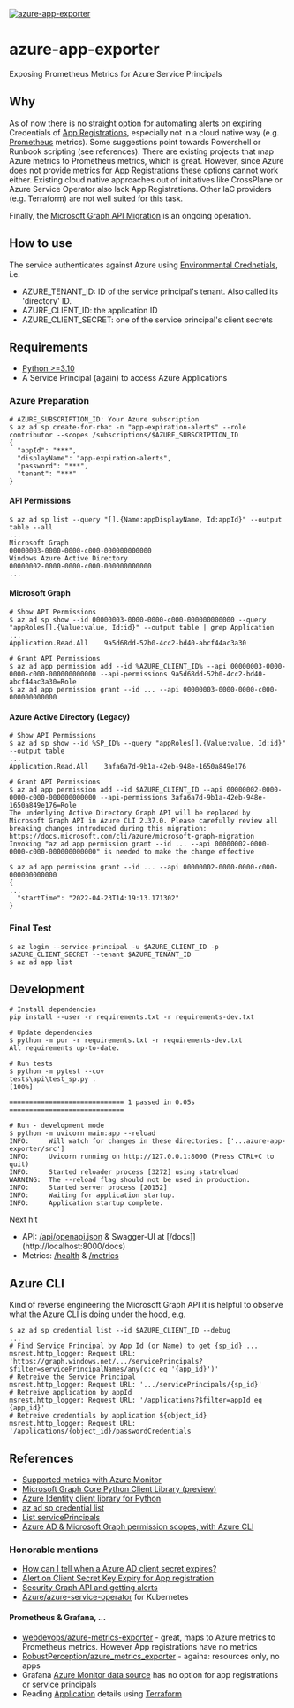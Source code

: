 [![azure-app-exporter](https://github.com/mkoertgen/azure-app-exporter/actions/workflows/azure-app-exporter.yml/badge.svg)](https://github.com/mkoertgen/azure-app-exporter/actions/workflows/azure-app-exporter.yml)

# azure-app-exporter

Exposing Prometheus Metrics for Azure Service Principals

## Why

As of now there is no straight option for automating alerts on expiring Credentials of [App Registrations](https://docs.microsoft.com/en-us/graph/notifications-integration-app-registration), especially not in a cloud native way (e.g. [Prometheus](https://prometheus.io/) metrics).
Some suggestions point towards Powershell or Runbook scripting (see references).
There are existing projects that map Azure metrics to Prometheus metrics, which is great.
However, since Azure does not provide metrics for App Registrations these options cannot work either.
Existing cloud native approaches out of initiatives like CrossPlane or Azure Service Operator also lack App Registrations.
Other IaC providers (e.g. Terraform) are not well suited for this task.

Finally, the [Microsoft Graph API Migration](https://docs.microsoft.com/en-us/graph/migrate-azure-ad-graph-faq) is an ongoing operation.

## How to use

The service authenticates against Azure using [Environmental Crednetials](https://docs.microsoft.com/en-us/python/api/azure-identity/azure.identity.environmentcredential?view=azure-python), i.e.

- AZURE_TENANT_ID: ID of the service principal's tenant. Also called its 'directory' ID.
- AZURE_CLIENT_ID: the application ID
- AZURE_CLIENT_SECRET: one of the service principal's client secrets

## Requirements

- [Python >=3.10](https://www.python.org/)
- A Service Principal (again) to access Azure Applications

### Azure Preparation

```shell
# AZURE_SUBSCRIPTION_ID: Your Azure subscription
$ az ad sp create-for-rbac -n "app-expiration-alerts" --role contributor --scopes /subscriptions/$AZURE_SUBSCRIPTION_ID
{
  "appId": "***",
  "displayName": "app-expiration-alerts",
  "password": "***",
  "tenant": "***"
}
```

#### API Permissions

```shell
$ az ad sp list --query "[].{Name:appDisplayName, Id:appId}" --output table --all
...
Microsoft Graph                                               00000003-0000-0000-c000-000000000000
Windows Azure Active Directory                                00000002-0000-0000-c000-000000000000
...
```

#### Microsoft Graph

```shell
# Show API Permissions
$ az ad sp show --id 00000003-0000-0000-c000-000000000000 --query "appRoles[].{Value:value, Id:id}" --output table | grep Application
...
Application.Read.All    9a5d68dd-52b0-4cc2-bd40-abcf44ac3a30

# Grant API Permissions
$ az ad app permission add --id %AZURE_CLIENT_ID% --api 00000003-0000-0000-c000-000000000000 --api-permissions 9a5d68dd-52b0-4cc2-bd40-abcf44ac3a30=Role
$ az ad app permission grant --id ... --api 00000003-0000-0000-c000-000000000000

```

#### Azure Active Directory (Legacy)

```shell
# Show API Permissions
$ az ad sp show --id %SP_ID% --query "appRoles[].{Value:value, Id:id}" --output table
...
Application.Read.All    3afa6a7d-9b1a-42eb-948e-1650a849e176

# Grant API Permissions
$ az ad app permission add --id $AZURE_CLIENT_ID --api 00000002-0000-0000-c000-000000000000 --api-permissions 3afa6a7d-9b1a-42eb-948e-1650a849e176=Role
The underlying Active Directory Graph API will be replaced by Microsoft Graph API in Azure CLI 2.37.0. Please carefully review all breaking changes introduced during this migration: https://docs.microsoft.com/cli/azure/microsoft-graph-migration
Invoking "az ad app permission grant --id ... --api 00000002-0000-0000-c000-000000000000" is needed to make the change effective

$ az ad app permission grant --id ... --api 00000002-0000-0000-c000-000000000000
{
...
  "startTime": "2022-04-23T14:19:13.171302"
}
```

### Final Test

```shell
$ az login --service-principal -u $AZURE_CLIENT_ID -p $AZURE_CLIENT_SECRET --tenant $AZURE_TENANT_ID
$ az ad app list
```

## Development

```shell
# Install dependencies
pip install --user -r requirements.txt -r requirements-dev.txt

# Update dependencies
$ python -m pur -r requirements.txt -r requirements-dev.txt
All requirements up-to-date.

# Run tests
$ python -m pytest --cov
tests\api\test_sp.py .                                           [100%]

============================= 1 passed in 0.05s =============================

# Run - development mode
$ python -m uvicorn main:app --reload
INFO:     Will watch for changes in these directories: ['...azure-app-exporter/src']
INFO:     Uvicorn running on http://127.0.0.1:8000 (Press CTRL+C to quit)
INFO:     Started reloader process [3272] using statreload
WARNING:  The --reload flag should not be used in production.
INFO:     Started server process [20152]
INFO:     Waiting for application startup.
INFO:     Application startup complete.
```

Next hit

- API: [/api/openapi.json](http://localhost:8000/api/openapi.json) & Swagger-UI at [/docs]](http://localhost:8000/docs)
- Metrics: [/health](http://localhost:8000/health) & [/metrics](http://localhost:8000/metrics)

## Azure CLI

Kind of reverse engineering the Microsoft Graph API it is helpful to observe what the Azure CLI is doing under the hood, e.g.

```shell
$ az ad sp credential list --id $AZURE_CLIENT_ID --debug
...
# Find Service Principal by App Id (or Name) to get {sp_id} ...
msrest.http_logger: Request URL: 'https://graph.windows.net/.../servicePrincipals?$filter=servicePrincipalNames/any(c:c eq '{app_id}')'
# Retreive the Service Principal
msrest.http_logger: Request URL: '.../servicePrincipals/{sp_id}'
# Retreive application by appId
msrest.http_logger: Request URL: '/applications?$filter=appId eq {app_id}'
# Retreive credentials by application ${object_id}
msrest.http_logger: Request URL: '/applications/{object_id}/passwordCredentials
```

## References

- [Supported metrics with Azure Monitor](https://docs.microsoft.com/en-us/azure/azure-monitor/essentials/metrics-supported)
- [Microsoft Graph Core Python Client Library (preview)](https://github.com/microsoftgraph/msgraph-sdk-python-core)
- [Azure Identity client library for Python](https://github.com/Azure/azure-sdk-for-python/tree/main/sdk/identity/azure-identity)
- [az ad sp credential list](https://docs.microsoft.com/de-de/cli/azure/ad/sp/credential?view=azure-cli-latest#az-ad-sp-credential-list)
- [List servicePrincipals](https://docs.microsoft.com/en-us/graph/api/serviceprincipal-list?view=graph-rest-1.0&tabs=http)
- [Azure AD & Microsoft Graph permission scopes, with Azure CLI](https://www.agrenpoint.com/azcli-adscope/)

### Honorable mentions

- [How can I tell when a Azure AD client secret expires?](https://stackoverflow.com/questions/44075464/how-can-i-tell-when-a-azure-ad-client-secret-expires)
- [Alert on Client Secret Key Expiry for App registration](https://social.msdn.microsoft.com/Forums/office/en-US/f834ed27-a792-496d-93be-7ece9cbcd212/alert-on-client-secret-key-expiry-for-app-registration?forum=WindowsAzureAD)
- [Security Graph API and getting alerts](https://msandbu.org/security-graph-api-and-getting-alerts/)
- [Azure/azure-service-operator](https://github.com/Azure/azure-service-operator) for Kubernetes

#### Prometheus & Grafana, ...

- [webdevops/azure-metrics-exporter](https://github.com/webdevops/azure-metrics-exporter) - great, maps to Azure metrics to Prometheus metrics. However App registrations have no metrics
- [RobustPerception/azure_metrics_exporter](https://github.com/RobustPerception/azure_metrics_exporter) - againa: resources only, no apps
- Grafana [Azure Monitor data source](https://grafana.com/docs/grafana/latest/datasources/azuremonitor/) has no option for app registrations or service principals
- Reading [Application](https://registry.terraform.io/providers/hashicorp/azuread/latest/docs/resources/application) details using [Terraform](https://www.terraform.io/)
